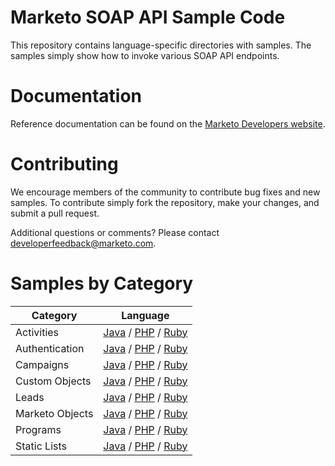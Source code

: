 # Marketo SOAP API Sample Code
This repository contains language-specific directories with samples.  The samples simply show how to invoke various SOAP API endpoints.
# Documentation
Reference documentation can be found on the [Marketo Developers website](http://developers.marketo.com/soap-api/).
# Contributing
We encourage members of the community to contribute bug fixes and new samples.  To contribute simply fork the repository, make your changes, and submit a pull request.

Additional questions or comments?  Please contact [developerfeedback@marketo.com](mailto:developerfeedback@marketo.com?subject=SOAP-Sample-Code).
# Samples by Category
|Category | Language|
|----------|---------|
|Activities | [Java](https://github.com/Marketo/SOAP-Sample-Code/tree/master/java/Activities) / [PHP](https://github.com/Marketo/SOAP-Sample-Code/tree/master/php/Activities) / [Ruby](https://github.com/Marketo/SOAP-Sample-Code/tree/master/ruby/Activities)|
|Authentication | [Java](https://github.com/Marketo/SOAP-Sample-Code/tree/master/java/Authentication) / [PHP](https://github.com/Marketo/SOAP-Sample-Code/tree/master/php/Authentication) / [Ruby](https://github.com/Marketo/SOAP-Sample-Code/tree/master/ruby/Authentication)|
|Campaigns | [Java](https://github.com/Marketo/SOAP-Sample-Code/tree/master/java/Campaigns) / [PHP](https://github.com/Marketo/SOAP-Sample-Code/tree/master/php/Campaigns) / [Ruby](https://github.com/Marketo/SOAP-Sample-Code/tree/master/ruby/Campaigns)|
|Custom Objects | [Java](https://github.com/Marketo/SOAP-Sample-Code/tree/master/java/CustomObjects) / [PHP](https://github.com/Marketo/SOAP-Sample-Code/tree/master/php/CustomObjects) / [Ruby](https://github.com/Marketo/SOAP-Sample-Code/tree/master/ruby/CustomObjects)|
|Leads | [Java](https://github.com/Marketo/SOAP-Sample-Code/tree/master/java/Leads) / [PHP](https://github.com/Marketo/SOAP-Sample-Code/tree/master/php/Leads) / [Ruby](https://github.com/Marketo/SOAP-Sample-Code/tree/master/ruby/Leads)|
|Marketo Objects | [Java](https://github.com/Marketo/SOAP-Sample-Code/tree/master/java/MObjects) / [PHP](https://github.com/Marketo/SOAP-Sample-Code/tree/master/php/MObjects) / [Ruby](https://github.com/Marketo/SOAP-Sample-Code/tree/master/ruby/MObjects)|
|Programs | [Java](https://github.com/Marketo/SOAP-Sample-Code/tree/master/java/Programs) / [PHP](https://github.com/Marketo/SOAP-Sample-Code/tree/master/php/Programs) / [Ruby](https://github.com/Marketo/SOAP-Sample-Code/tree/master/ruby/Programs)|
|Static Lists | [Java](https://github.com/Marketo/SOAP-Sample-Code/tree/master/java/StaticLists) / [PHP](https://github.com/Marketo/SOAP-Sample-Code/tree/master/php/StaticLists) / [Ruby](https://github.com/Marketo/SOAP-Sample-Code/tree/master/ruby/StaticLists)|
